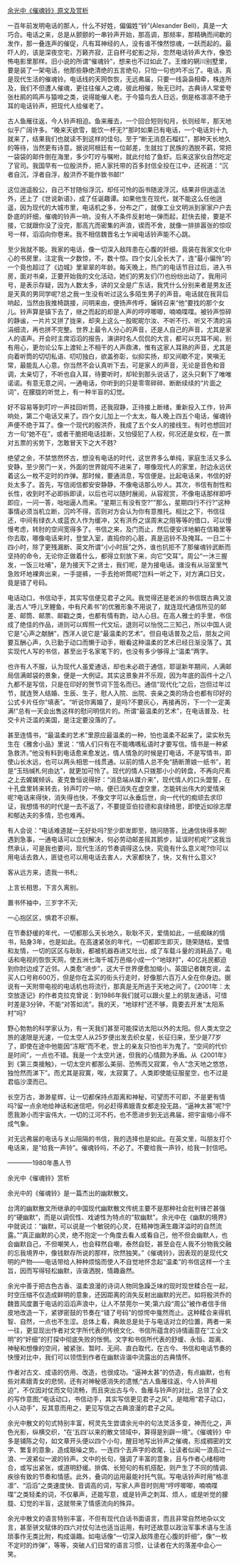 [余光中《催魂铃》原文及赏析](https://www.vrrw.net/wx/8738.html)

一百年前发明电话的那人，什么不好姓，偏偏姓“铃”(Alexander Bell)，真是一大巧合。电话之来，总是从颤颤的一串铃声开始，那高调，那频率，那精确而间歇的发作，那一叠连声的催促，凡有耳神经的人，没有谁不悚然惊魂，一跃而起的。最吓人的，该是深夜空宅，万籁齐寂，正自杯弓蛇影之际，忽然电话铃声大作，像恐怖电影里那样。旧小说的所谓“催魂铃”，想来也不过如此了。王维的辋川别墅里，要是装了一架电话，他那些静绝清绝的五言绝句，只怕一句也吟不出了。电话，真是现代生活的催魂铃。电话线的天网恢恢，无远弗届，只要一线袅袅相牵，株连所及，我们不但遭人催魂，更往往催人之魂，彼此相催，殆无已时。古典诗人常爱夸张杜鹃的鸣声与猿啼之类，说得能催人老。于今猿鸟去人日远，倒是格凛凛不绝于耳的电话铃声，把现代人给催老了。

古人鱼雁往返，今人铃声相迫。鱼来雁去，一个回合短则旬月，长则经年，那天地似乎广阔许多。“晚来天欲雪，能饮一杯无?”那时如果已有电话，一个电话刘十九就来了，结果我们也就读不到这样的佳句。至于“断无消息石榴红”，那种天长地久的等待，当然更有诗意。据说阿根廷有一位邮差，生就拉丁民族的洒脱不羁，常把一袋袋的邮件倒在海里，多少叮咛与嘱咐，就此付给了鱼虾。后来这家伙自然吃定了官司。我国早有一位殷洪乔，把人家托带的百多封信全投在江中，还祝道：“沉者自沉，浮者自浮，殷洪乔不能作致书邮!”



这位逍遥殷公，自己不甘随俗浮沉，却任可怜的函书随波浮沉，结果非但逍遥法外，还上了《世说新语》，成了任诞趣谭。如果他生在现代，就不能这么任他逍遥，因为现代的大城市里，电话机之多，分布之广，就像工业文明派到家家户户去卧底的奸细，催魂的铃声一响，没有人不条件反射地一弹而起，赶快去接，要是不接，它就跟你没了没完，那高亢而密集的声浪，锲而不舍，就像一排排嚣张的惊叹号一样，滔滔向你卷来。我不相信魏晋名士乍闻电话铃声能不心跳。

至少我就不能。我家的电话，像一切深入敌阵患在心腹的奸细，竟装在我家文化中心的书房里，注定我一夕数惊，不，数十惊。四个女儿全长大了，连“最小偏怜”的一个竟也超过了《边城》里翠翠的年龄。每天晚上，热门的电话节目过后，进入书房，面对书桌，正要开始我的文化活动，她们的男友们(?)也纷纷出动了。我用问号，是表示存疑，因为人数太多，讲的又全是广东话，我凭什么分别来者是男友还是天真的男同学呢?总之我一生没有听过这么多陌生男子的声音。电话就在我背后响起，当然由我推椅跳接，问明来由，便扬声传呼，辗转召来“他”要找的那个女儿。铃声算是镇下去了，继之而起的却是人声的哼哼唧唧，喃喃喋喋。被铃声惊碎的静谧，一片片又拼了拢来，却夹上这么一股昵昵尔汝、不听不行、听又不清的涓涓细流，再也拼不完整。世界上最令人分心的声音，还是人自己的声音，尤其是家人的语声。开会时主席滔滔的报告，演讲时名人侃侃的大言，都可以充耳不闻，别有用心，更勿论公车上渡轮上不相干的人声鼎沸，惟有这家人耳熟的声音，尤其是向着听筒的切切私语、叨叨独白，欲盖弥彰，似抑实扬，却又间歇不定，笑嗔无常，最能乱人心意。你当然不会认真听下去，可是家人的声音，无论是音色和音调，太亲切了，不听也自入耳，待要听时，却轮到那头说话了，这头只剩下了唯唯诺诺。有意无意之间，一通电话，你听到的只是零零碎碎、断断续续的“片面之词”，在朦胧的听觉上，有一种半盲的幻觉。

好不容易等到叮咛一声挂回听筒，还我寂静，正待接上断绪，重新投入工作，铃声响处，第二个电话又来了。四个女儿加上一个太太，每人晚上四五个电话，催魂铃声便不绝于耳了。像一个现代的殷洪乔，我成了五个女人的接线生。有时也想回对方一句“她不在”，或者干脆把电话挂断，又怕侵犯了人权，何况还是女权，在一票对五票的劣势下，怎敢冒天下之大不韪?

绝望之余，不禁悠然怀古，想没有电话的时代，这世界多么单纯，家庭生活又多么安静，至少房门一关，外面的世界就闯不进来了，哪像现代人的家里，肘边永远伏着这么一枚不定时的炸弹。那时候，要通消息，写信便是。比起电话来，书信的好处太多了。首先，写信阅信都安安静静，不像电话那么吵人。其次，书信有耐性和长性，收到时不必即拆即读，以后也可以随时展阅，从容观赏，不像电话那样即呼即应，一问一答，咄咄逼人而来。“星期三有没有空?”“那么，星期四行不行?”这种事情必须当机立断，沉吟不得，否则对方会认为你有意推托。相比之下，书信往还，中间有绿衣人或蓝衣人作为缓冲，又有洪乔之误周末之阻等等的借口，可以慢慢考虑，转肘的空间宽得多了。书信之来，及门而止，然后便安详地躺在信箱里等你去取，哪像电话来时，登堂入室，直捣你的心脏，真是迅铃不及掩耳。一日二十四小时，除了更残漏断、英文所谓“小小时辰”之外，谁也抗拒不了那催魂铃武断而坚持的命令，无论你正做着什么，都得立刻放下来，向它“交耳”。周公“一沐三握发，一饭三吐哺”，是为接天下之贤士，我们呢，是为接电话。谁没有从浴室里气急败坏地裸奔出来，一手提裤，一手去抢听筒呢?岂料一听之下，对方满口日文，竟是错了号码。

电话动口，书信动手，其实写信便见君子之风。我觉得还是老派的书信既古典又浪漫;古人“呼儿烹鲤鱼，中有尺素书”的优雅形象不用说了，就连现代通信所见的邮差、邮筒、邮票、邮戳之类，也都有情有韵，动人心目。在高人雅士的手里，书信成了绝佳的作品，进则可以辉照一代文坛，退则可以怡悦二三知己，所以中国人说它是“心声之献酬”，西洋人说它是“最温柔的艺术”。但自电话普及之后，朋友之间要互酬心声，久已勤于动口而懒于动手，眼看这种温柔的艺术已经日渐没落了。其实现代人写的书信，甚至出于名家笔下的，也没有多少够得上“温柔”两字。

也许有人不服，认为现代人虽爱通话，却也未必疏于通信，耶诞新年期间，人满邮局信满邮袋的景象，便是一大例证。其实这景象并不乐观，因为年底的函件十之八九都不是写信，只是在印好的贺节词下签名而已。通信“现代化”之后，岂但过年过节，就连贺人结婚、生辰、生子，慰人入院、出院、丧亲之类的场合也都有印好的公式卡片任你“填表”。“听说你离婚了，是吗?不要灰心，再接再厉，下一个一定美满!”总有一天会出售这样的慰问明信片的。所谓“最温柔的艺术”，在电话普及、社交卡片泛滥的美国，是注定要没落的了。

甚至连情书，“最温柔的艺术”里原应最温柔的一种，怕也温柔不起来了。梁实秋先生在《雅舍小品》里说：“情人们只有在不能喁喁私语时才要写信。情书是一种紧急救济。”他没有料到电话愈来愈发达，情人情急的时候是打电话，不是写情书，即使山长水远，也可以两头相思一线贯通。以前的情人总不免“肠断萧娘一纸书”，若是“玉珰缄札何由达”，就更加可怜了。现代的情人只拨那小小的转盘，不再向尺素之上去娓娓倾诉。麦克鲁恒说得好：“消息端从媒介来”，现代情人的口头盟誓，在十孔盘里转来转去，铃声叮咛一响，便已消失在虚空里，怎能转出伟大的爱情来呢?电话来得快，消失得也快，不像文字可以永垂后世，向一代代的痴顽去求印证，我想情书的时代是一去不返了，不要提亚伯拉德和哀绿绮思，即使近如徐志摩和郁达夫的多情，恐也难再。

有人会说：“电话难道就一无好处吗?至少即发即至，随问随答，比通信快得多啊!遇到急事，一通电话可以立刻解决，何必劳动邮差摇其鹅步，延误时机呢?”这我当然承认，可是我也要问，现代生活的节奏调得这么快，究竟有什么意义呢?你可以用电话去救人，匪徒也可以用电话去害人，大家都快了，快，又有什么意义?

客从远方来，遗我一书札;

上言长相思，下言久离别。

置书怀袖中，三岁字不灭;

一心抱区区，惧君不识察。

在节奏舒缓的年代，一切都那么天长地久，耿耿不灭，爱情如此，一纸痴昧的情书，贴身3年，也是如此。在高速紧张的年代，一切都即生即灭，随荣随枯，爱情和友情，一切的区区与耿耿，都被机器吞进又吐出，成了车载斗量的消耗品了。电话和电视的恢恢天网，使五洲七海千城万邑缩小成一个“地球村”，40亿兆民都迫到你肘边成了近邻。人类愈“进步”，这大千世界便愈加缩小。英国记者魏克说，孟买人口号称600万，但是你在孟买的街头行走时，好像那六百万人全在你身边。据说有一天附带电视的电话机也将流行，那真是无所逃于天地之间了。《2001年：太空放逐记》的作者克拉克曾说：到1986年我们就可以跟火星上的朋友通话，可惜时差是3分钟，不能“对答如流”。我的天，“地球村”还不够，竟要去开发“太阳系村”吗?

野心勃勃的科学家认为，有一天我们甚至可能探访太阳以外的太阳。但人类太空之旅的速限是光速，一位太空人从25岁便出发去织女星，长征归来，至少是77岁了，即使在途中他能因“冻眠”而不老，世上的亲友只怕也半为鬼了。“空间的代价是时间”，一点也不错。我是一个太空片迷，但我的心情颇为矛盾。从《2001年》到《第三类接触》，一切太空片都那么美丽、恐怖而又寂寞，令人“念天地之悠悠，独怆然而涕下”。而尤其是寂寞，唉，太寂寞了。人类即使能征服星空，也不过是君临沙漠而已。

长空万古，渺渺星辉，让一切都保持点距离和神秘，可望而不可即，不是更有情吗?留一点余地给神话和迷信吧，何必赶得素娥青女都走投无路，“逼神太甚”呢?宁愿我渺小而宇宙伟大，一切的江河不朽，也不愿进步到无远弗届，把宇宙缩小得不成气象。

对无远弗届的电话与关山阻隔的书信，我的选择也是如此。在英文里，叫朋友打个电话来，是“给我一声铃”。催魂铃吗，不必了。不要给我一声铃，给我一封信吧。

————1980年愚人节

余光中《催魂铃》赏析

余光中的《催魂铃》是一篇杰出的幽默散文。

台湾的幽默散文所继承的中国现代幽默散文传统主要不是那种社会批判锋芒甚强的“硬幽默”，而是以调侃性、戏谑性为特点的“软幽默”。余光中在《幽默的境界》中就说过：“幽默，可以说是一个敏锐的心灵，在精神饱满生趣洋溢时的自然流露。”“真正幽默的心灵，绝不抱定一个角度去看人或看自己，他不但会幽默人，也会幽默自己，不但嘲笑人，也会释然自嘲，泰然自贬，甚至会在人我不分物我交融的忘我境界中，像钱默存所说的那样，欣然独笑。”《催魂铃》，因表现的是现代文明的产物——电话带给人种种烦恼而使人不自觉地怀念起“温柔”的书信这样一个主旨，因而写得轻松幽默，诙谐洒脱，情趣盎然。

余光中善于把古色古香、温柔浪漫的诗词人物同急躁乏味的现时现世糅合在一起，时空压缩不仅造成鲜明的意象，还因距离的消失反射出幽默的光芒。如将殷洪乔的魏晋风度置于电话的滔滔声浪中，让人不禁莞尔一笑;第六段“周公”被作者信手俏皮地改造一下，紧锣密鼓的节奏在“错了号码”的惊愕中戛然而止。这种糅合来得机智、自然，一点也不生涩。总体上看，典故总是处于与电话对立的位置，两者一来一往，更显现出作者对文字所代表的传统文化、书信所蕴含的诗情画意在“工业文明”的“奸细”的打探中彻底失败的怅惘。文字和书信所代表的舒缓、永恒、距离、神秘和想像的空间，被紧张、暂时、无间、直白取代，在古今、书信和电话节奏的快慢对比中，我们可以领悟到作者在幽默诙谐中流露出的古典情怀。

作者对古文、成语的仿用、改造，也很成功。“逼神太甚”的仿造，有点幽默，也有些对素娥青女的悲悯，还有对神秘感消失的遗憾;“古人鱼雁往返，今人铃声相迫”，不仅因对仗而文句流畅，而且突出古与今、鱼雁与铃声的对比，总领了全文的写作意图;“电话动口，书信动手，其实写信更见君子之风”，是暗用“君子动口，小人动手”，反其意而用之，更见写信之古典浪漫的君子之风。

余光中散文的句式特别丰富，柯灵先生尝谓余光中的句法灵活多变，神而化之，声色光影，纵横交织，“在‘五四’以来的散文领域中，算得是别辟一境”。《催魂铃》中多是铺陈之句，如文章开头便以四个小句，醒目地写出铃声之催魂，形成稠密的文字、繁复的意象，造成聒噪之势。一连四个去声字的收尾，让读者似闻一浪高过一浪、一波紧似一波的铃声。文中的长句，强调了丰富的意象，且与作者心绪相吻合，或写出紧张，或道明舒缓。排偶、长短句的有机搭配，则产生了不同的情调、疾徐有致的节奏和情感。此外，叠词的运用最能衬托气氛。写电话铃声时用“格凛凛”、“滔滔”之类速度快、音调高的词，写家人声音时则用“哼哼唧唧，喃喃喋喋”之类轻柔的词，不仅摹声，还能写意，或是铃声之刺耳、烦人，或是听觉的朦胧、幻觉的半盲，这就带来了情感流向的殊异。

余光中散文的语言特别丰富，不但有现代白话书面语言，而且非常自然地杂以文言，甚至骈文赋体的四六对仗句法也适当运用，有时还故意以政治军事术语与生活琐事作无类比附，构成谐趣。如电话像“一切深入敌阵患在心腹的奸细”，像“一枚不定时的炸弹”，等等，突破人们日常的语言习惯，让读者在大的落差中会心一笑。

